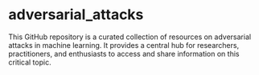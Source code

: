 # adversarial_attacks
This GitHub repository is a curated collection of resources on adversarial attacks in machine learning. It provides a central hub for researchers, practitioners, and enthusiasts to access and share information on this critical topic.
